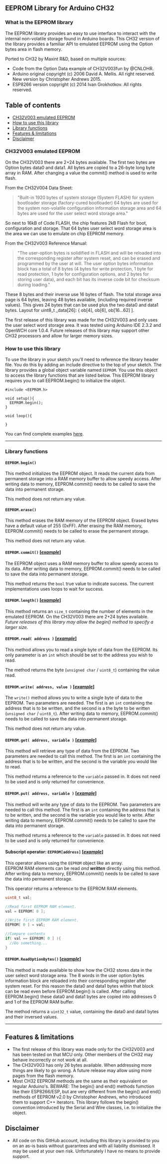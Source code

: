 ## **EEPROM Library** for Arduino CH32

### **What is the EEPROM library**

The EEPROM library provides an easy to use interface to interact with the internal non-volatile storage found in Arduino boards. 
This CH32 version of the library provides a familiar API to emulated EEPROM using the Option bytes area in flash memory.

Ported to CH32 by Maxint R&D, based on multiple sources:
- Code from the Option Data example of CH32V003fun by @CNLOHR.
- Arduino original copyright (c) 2006 David A. Mellis.  All right reserved. New version by Christopher Andrews 2015.
- ESP8266 version copyright (c) 2014 Ivan Grokhotkov. All rights reserved.

## Table of contents
- [CH32V003 emulated EEPROM](#ch32v003-emulated-eeprom)
- [How to use this library](#how-to-use-this-library)
- [Library functions](#library-functions)
- [Features & limitations](#features--limitations)
- [Disclaimer](#disclaimer)

### CH32V003 emulated EEPROM 
On the CH32V003 there are 2+24 bytes available. The first two bytes are Option bytes data0 and data1.
All bytes are copied to a 26-byte long byte array in RAM. After changing a value the commit() method is used to write flash.

From the CH32V004 Data Sheet:
>  "Built-in 1920 bytes of system storage (System FLASH) for system bootloader storage (factory-cured
  bootloader) 64 bytes are used for the system non-volatile configuration information storage area and 64 bytes
  are used for the user select word storage area."

So next to 16kB of Code FLASH, the chip features 2kB Flash for boot, configuration and storage. That 64 bytes
user select word storage area is the area we can use to emulate on chip EEPROM memory.

From the CH32V003 Reference Manual:
>  "The user-option bytes is solidified in FLASH and will be reloaded into the corresponding register after system
  reset, and can be erased and programmed by the user at will. The user option bytes information block has a
  total of 8 bytes (4 bytes for write protection, 1 byte for read protection, 1 byte for configuration options, and
  2 bytes for storing user data), and each bit has its inverse code bit for checksum during loading."

These 8 bytes and their inverse use 16 bytes of flash. The total storage area page is 64 bytes, leaving 48 bytes available, 
(including required inverse values). This gives 24 bytes that can be used plus the two data0 and data1 bytes. 
Layout for uint8_t _data[26]: { ob[4], ob[6], ob[16...62] ].

The first release of this library was made for the CH32V003 and only uses the user select word storage area. 
It was tested using Arduino IDE 2.3.2 and OpenWCH core 1.0.4. 
Future releases of this library may support other CH32 processors and allow for larger memory sizes.

### **How to use this library**
To use the library in your sketch you'll need to reference the library header file. You do this by adding an include directive to the top of your sketch. The library provides a global object variable named `EEPROM`. You use this object to access the library functions that are listed below.
This EEPROM library requires you to call EEPROM.begin() to initialize the object.

```Arduino
#include <EEPROM.h>

void setup(){
  EEPROM.begin();
}

void loop(){

}

```
You can find complete examples [here](examples/).

---


### **Library functions**

#### **`EEPROM.begin()`** 

This method initializes the EEPROM object. It reads the current data from permanent storage into a RAM memory buffer to allow speedy access. After writing data to memory, EEPROM.commit() needs to be called to save the data into permanent storage.

This method does not return any value.

#### **`EEPROM.erase()`** 

This method erases the RAM memory of the EEPROM object. Erased bytes have a default value of 255 (0xFF). After erasing the RAM memory, EEPROM.commit() needs to be called to erase the permanent storage.

This method does not return any value.

#### **`EEPROM.commit()`** [[_example_]](examples/eeprom_counter/eeprom_counter.ino)

The EEPROM object uses a RAM memory buffer to allow speedy access to its data. After writing data to memory, EEPROM.commit() needs to be called to save the data into permanent storage. 

This method returns the `bool` true value to indicate success. The current implementations uses loops to wait for success.

#### **`EEPROM.length()`** [[_example_]](examples/eeprom_counter/eeprom_counter.ino)

This method returns an `size_t` containing the number of elements in the emulated EEPROM. On the CH32V003 there are 2+24 bytes available. _Future releases of this library may allow the begin() method to specify a larger size._

#### **`EEPROM.read( address )`** [[_example_]](examples/eeprom_read/eeprom_read.ino)

This method allows you to read a single byte of data from the EEPROM.
Its only parameter is an `int` which should be set to the address you wish to read.

The method returns the byte (`unsigned char` / `uint8_t`) containing the value read.

#### **`EEPROM.write( address, value )`** [[_example_]](examples/eeprom_write/eeprom_write.ino)

The `write()` method allows you to write a single byte of data to the EEPROM.
Two parameters are needed. The first is an `int` containing the address that is to be written, and the second is a the byte to be written (`unsigned char` / `uint8_t`). After writing data to memory, EEPROM.commit() needs to be called to save the data into permanent storage.

This method does not return any value.

#### **`EEPROM.get( address, variable )`** [[_example_]](examples/eeprom_get/eeprom_get.ino)

This method will retrieve any type of data from the EEPROM.
Two parameters are needed to call this method. The first is an `int` containing the address that is to be written, and the second is the variable you would like to read.

This method returns a reference to the `variable` passed in. It does not need to be used and is only returned for convenience.

#### **`EEPROM.put( address, variable )`** [[_example_]](examples/eeprom_put/eeprom_put.ino)

This method will write any type of data to the EEPROM.
Two parameters are needed to call this method. The first is an `int` containing the address that is to be written, and the second is the variable you would like to write. After writing data to memory, EEPROM.commit() needs to be called to save the data into permanent storage.

This method returns a reference to the `variable` passed in. It does not need to be used and is only returned for convenience.

#### **Subscript operator: `EEPROM[address]`** [[_example_]](examples/eeprom_crc/eeprom_crc.ino)

This operator allows using the `EEPROM` object like an array.  
EEPROM RAM elements can be read _and_ **_written_** directly using this method. After writing data to memory, EEPROM.commit() needs to be called to save the data into permanent storage.

This operator returns a reference to the EEPROM RAM elements.

```c++
uint8_t val;

//Read first EEPROM RAM element.
val = EEPROM[ 0 ];

//Write first EEPROM RAM element.
EEPROM[ 0 ] = val;

//Compare contents
if( val == EEPROM[ 0 ] ){
  //Do something...
}
```

#### **`EEPROM.ReadOptionBytes()`** [[_example_]](examples/eeprom_counter/eeprom_counter.ino)

This method is made available to show how the CH32 stores data in the user select word storage area.
The 8 words in the user option bytes information block are reloaded into their corresponding register after system reset.
For this reason the data0 and data1 bytes within that block can be read even before EEPROM.begin() is called.
After calling EEPROM.begin() these data0 and data1 bytes are copied into addresses 0 and 1 of the EEPROM RAM buffer.

The method returns a `uint32_t` value, containing the data0 and data1 bytes and their inversed values.

---

## Features & limitations
- The first release of this library was made only for the CH32V003 and has been tested on that MCU only. Other members of the CH32 may behave incorrectly or not work at all. 
- The CH32V003 has only 26 bytes available. When addressing more things are likely to go wrong. A future release may allow using more pages from the flash memory.
- Most CH32 EEPROM methods are the same as their equivalent on regular Arduino's. BEWARE: The begin() and end() methods fumction like their ESP8266/ESP, but are very different from the begin() and end() methods of EEPROM v2.0 by Christopher Andrews, who introduced them to support C++ iterators. This library follows the begin() convention introduced by the Serial and Wire classes, i.e. to initialize the object.

## Disclaimer
- All code on this GitHub account, including this library is provided to you on an as-is basis without guarantees and with all liability dismissed. It may be used at your own risk. Unfortunately I have no means to provide support.

